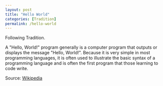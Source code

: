 ```yaml
---
layout: post
title: "Hello World"
categories: [Tradition]
permalink: /hello-world
---
```


Following Tradition.

A "Hello, World!" program generally is a computer program that outputs or displays the message "Hello, World!". Because it is very simple in most programming languages, it is often used to illustrate the basic syntax of a programming language and is often the first program that those learning to code write.

Source: <a href="https://en.wikipedia.org/wiki/%22Hello,_World!%22_program" target="_blank" >Wikipedia</a>
